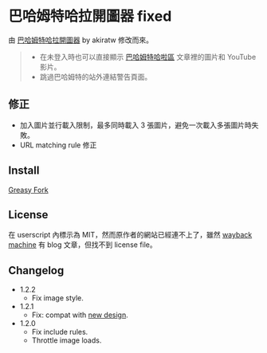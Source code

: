 巴哈姆特哈拉開圖器 fixed
=====================

由 [巴哈姆特哈拉開圖器](http://userscripts-mirror.org/scripts/review/142033) by akiratw 修改而來。

> * 在未登入時也可以直接顯示 [巴哈姆特哈啦區](http://forum.gamer.com.tw/) 文章裡的圖片和 YouTube 影片。
> * 跳過巴哈姆特的站外連結警告頁面。

修正
----
* 加入圖片並行載入限制，最多同時載入 3 張圖片，避免一次載入多張圖片時失敗。
* URL matching rule 修正

Install
-------
[Greasy Fork](https://greasyfork.org/zh-TW/scripts/28759-%E5%B7%B4%E5%93%88%E5%A7%86%E7%89%B9%E5%93%88%E6%8B%89%E9%96%8B%E5%9C%96%E5%99%A8-fixed)

License
-------
在 userscript 內標示為 MIT，然而原作者的網站已經連不上了，雖然 [wayback machine](https://web.archive.org/web/20150226181127/http://akr.tw/2012/08/bahamut-image-viewer/) 有 blog 文章，但找不到 license file。

Changelog
---------
* 1.2.2
	- Fix image style.
* 1.2.1
	- Fix: compat with [new design](https://user.gamer.com.tw/notice_detail.php?sn=562).
* 1.2.0
	- Fix include rules.
	- Throttle image loads.
